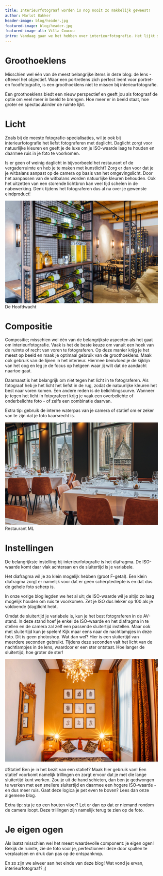 ```yaml
---
title: Interieurfotograaf worden is nog nooit zo makkelijk geweest!
author: Marlot Bakker
header-image: blog/header.jpg
featured-image: blog/header.jpg
featured-image-alt: Villa Coucou
intro: Vandaag gaan we het hebben over interieurfotografie. Het lijkt simpel, maar er zit meer achter dan je misschien in eerste instantie denkt. Na het lezen van deze blog kun jij interieurfoto's maken als een pro!.
---
```


# Groothoeklens
Misschien wel één van de meest belangrijke items in deze blog: de lens - oftewel het objectief. Waar een portretlens zich perfect leent voor portret- en foodfotografie, is een groothoeklens niet te missen bij interieurfotografie.

Een groothoeklens biedt een nieuw perspectief en geeft jou als fotograaf de optie om veel meer in beeld te brengen. Hoe meer er in beeld staat, hoe groter en spectaculairder de ruimte lijkt.


# Licht
Zoals bij de meeste fotografie-specialisaties, wil je ook bij interieurfotografie het liefst fotograferen met daglicht. Daglicht zorgt voor natuurlijke kleuren en geeft je de luxe om je ISO-waarde laag te houden en daarmee ruis in je foto te voorkomen. 

Is er geen of weinig daglicht in bijvoorbeeld het restaurant of de vergaderruimte en heb je te maken met kunstlicht? Zorg er dan voor dat je je witbalans aanpast op de camera op basis van het omgevingslicht. Door het aanpassen van de witbalans worden natuurlijke kleuren behouden. Ook het uitzetten van een storende lichtbron kan veel tijd schelen in de nabewerking. Denk tijdens het fotograferen dus al na over je gewenste eindproduct!

![Interieurfoto van De Hoofdwacht](assets/images/blog/de-hoofdwacht-lr-45.jpg)
De Hoofdwacht

# Compositie
Compositie; misschien wel één van de belangrijkste aspecten als het gaat om interieurfotografie. Vaak is het de beste keuze om vanuit een hoek van de ruimte of recht van voren te fotograferen. Op deze manier krijg je het meest op beeld en maak je optimaal gebruik van de groothoeklens. Maak ook gebruik van de lijnen in het interieur. Hiermee beïnvloed je de kijklijn van het oog en leg je de focus op hetgeen waar jij wilt dat de aandacht naartoe gaat.

Daarnaast is het belangrijk om niet tegen het licht in te fotograferen. Als fotograaf heb je het licht het liefst in de rug, zodat de natuurlijke kleuren het best naar voren komen. Een andere reden is de belichtingscurve. Wanneer je tegen het licht in fotografeert krijg je vaak een overbelichte of onderbelichte foto - of zelfs een combinatie daarvan.

Extra tip: gebruik de interne waterpas van je camera of statief om er zeker van te zijn dat je foto kaarsrecht is.

![Vergaderzaal Restaurant ML met uitzicht over de St. Bavokerk](/assets/images/blog/ml.jpg)
Restaurant ML

# Instellingen
De belangrijkste instelling bij interieurfotografie is het diafragma. De ISO-waarde komt daar vlak achteraan en de sluitertijd is je variabele.

Het diafragma wil je zo klein mogelijk hebben (groot F-getal). Een klein diafragma zorgt er namelijk voor dat er geen scherptediepte is en dat dus de gehele foto scherp is.

In onze vorige blog legden we het al uit; de ISO-waarde wil je altijd zo laag mogelijk houden om ruis te voorkomen. Zet je ISO dus lekker op 100 als je voldoende (dag)licht hebt.

Omdat de sluitertijd je variabele is, kun je het best fotograferen in de AV-stand. In deze stand hoef je enkel de ISO-waarde en het diafragma in te stellen en de camera zal zelf een passende sluitertijd instellen.
Maar ook met sluitertijd kun je spelen! Kijk maar eens naar de nachtlampjes in deze foto. Dit is geen photoshop. Wat dan wel? Hier is een sluitertijd van meerdere seconden gebruikt. Tijdens deze seconden valt het licht van de nachtlampjes in de lens, waardoor er een ster ontstaat. Hoe langer de sluitertijd, hoe groter de ster!

![Hotelkamer van het Ambassade Hotel in Amsterdam aan de Herengracht](assets/images/blog/ambassade-hotel.jpg)


#Statief
Ben je in het bezit van een statief? Maak hier gebruik van! Een statief voorkomt namelijk trillingen en zorgt ervoor dat je met die lange sluitertijd kunt werken. Zou je uit de hand schieten, dan ben je gedwongen te werken met een snellere sluitertijd en daarmee een hogere ISO-waarde - en dus meer ruis. Gaat deze logica je pet even te boven? Lees dan onze algemene blog.

Extra tip: sta je op een houten vloer? Let er dan op dat er niemand rondom de camera loopt. Deze trillingen zijn namelijk terug te zien op de foto.

# Je eigen ogen
Als laatst misschien wel het meest waardevolle component: je eigen ogen! Bekijk de ruimte, zie de foto voor je, perfectioneer deze door spullen te verplaatsen en druk dan pas op de ontspanknop.


En zo zijn we alweer aan het einde van deze blog! Wat vond je ervan, interieurfotograaf? ;)
